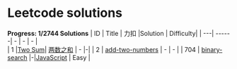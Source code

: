 # Leetcode solutions

**Progress: 1/2744 Solutions**
| ID | Title |                      力扣                         |Solution                                                  | Difficulty|
| ---| ------| -                                                 |      -                                                  | -          |     
| 1  |[Two Sum](https://leetcode.com/problems/two-sum/)|     [两数之和](https://leetcode.cn/problems/two-sum/)  |       -    |-|
| 2  | [add-two-numbers](https://leetcode.cn/problems/add-two-numbers/) |       -   |      -     |
| 704  | [binary-search](https://leetcode.cn/problems/binary-search/)  |-|[JavaScript](https://github.com/zjz2022/LeetCode-with-JavaScript/blob/main/src/704.%20%E4%BA%8C%E5%88%86%E6%9F%A5%E6%89%BE/res.js)  |       Easy    |

